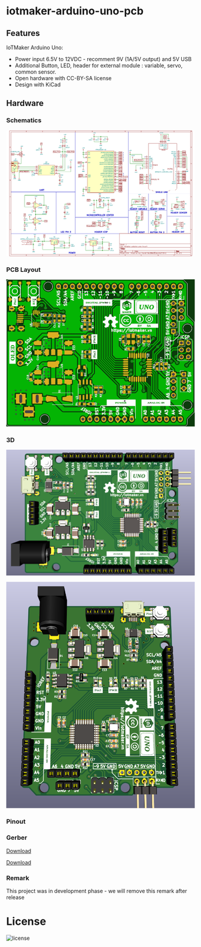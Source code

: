 # iotmaker-arduino-uno-pcb

## Features

IoTMaker Arduino Uno:  
- Power input 6.5V to 12VDC - recomment 9V (1A/5V output) and 5V USB
- Additional Button, LED, header for external module : variable, servo, common sensor.
- Open hardware with CC-BY-SA license
- Design with KiCad

## Hardware

### Schematics

[![IoTMaker Arduino Uno Schematic](assets/iotmaker-arduino-uno-sch.png)](assets/iotmaker-arduino-uno-sch.svg)

### PCB Layout

[![IoTMaker Arduino Uno PCB](assets/iotmaker-arduino-uno-pcb.png)](assets/iotmaker-arduino-uno-pcb.svg)

### 3D

[![IoTMaker Arduino Uno 3D](assets/iotmaker-arduino-uno-3d1.png)](assets/iotmaker-arduino-uno-3d.stl)

[![IoTMaker Arduino Uno 3D](assets/iotmaker-arduino-uno-3d2.png)](assets/iotmaker-arduino-uno-3d.stl)

### Pinout 

### Gerber

[Download](./assets/iotmaker-arduino-uno-68,58x53,34mm.zip)

[Download](./assets/gerber-4panel.zip)

### Remark

This project was in development phase - we will remove this remark after release

# License

![license](http://mirrors.creativecommons.org/presskit/buttons/88x31/png/by-sa.png)



